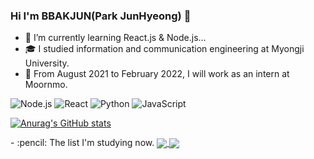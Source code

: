 ### Hi I'm BBAKJUN(Park JunHyeong) 👋


- 🌱 I’m currently learning React.js & Node.js...
- 🎓 I studied information and communication engineering at Myongji University.
- :office: From August 2021 to February 2022, I will work as an intern at Moornmo.

<img alt="Node.js" src ="https://img.shields.io/badge/Node.js-339933?logo=Node.js&logoColor=white&style=for-the-badge"/></a>
<img alt="React"   src ="https://img.shields.io/badge/React-61DAFB?logo=react&logoColor=white&style=for-the-badge"/></a>
<img alt="Python" src ="https://img.shields.io/badge/Python-3776AB?logo=Python&logoColor=white&style=for-the-badge"/></a>
<img alt="JavaScript"   src ="https://img.shields.io/badge/JavaScript-F7DF1E?logo=JavaScript&logoColor=white&style=for-the-badge"/></a>

<div align=left>

[![Anurag's GitHub stats](https://github-readme-stats.vercel.app/api?username=wnsguddl789&show_icons=true&theme=dark)](https://github.com/anuraghazra/github-readme-stats)</a>

<!-- [![Top Langs](https://github-readme-stats.vercel.app/api/top-langs/?username=wnsguddl789&layout=compact&theme=dark)](https://github.com/anuraghazra/github-readme-stats)</a> -->


</div>
 - :pencil: The list I'm studying now.
<a href="https://github.com/wnsguddl789/React_NodeBird">
  <img align="center" src="https://github-readme-stats.vercel.app/api/pin/?username=wnsguddl789&repo=React_NodeBird" />
</a>
<a href="https://github.com/wnsguddl789/ReactGame">
  <img align="center" src="https://github-readme-stats.vercel.app/api/pin/?username=wnsguddl789&repo=ReactGame" />
</a>
